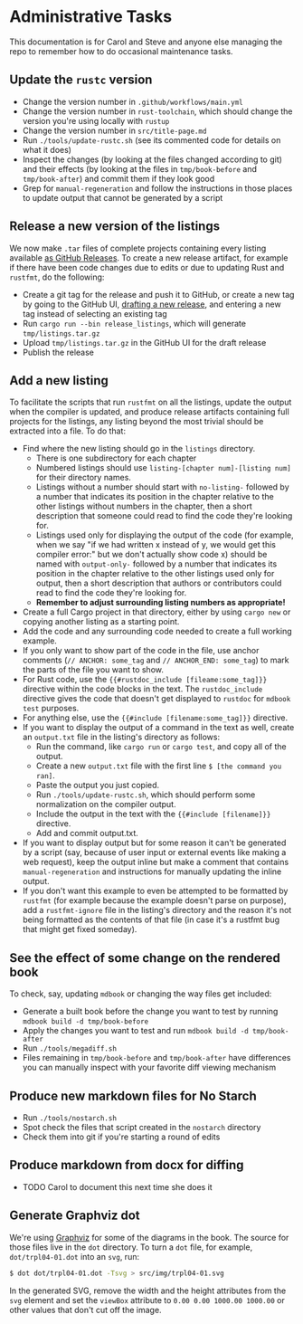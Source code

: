 # Administrative Tasks

This documentation is for Carol and Steve and anyone else managing the repo to
remember how to do occasional maintenance tasks.

## Update the `rustc` version

- Change the version number in `.github/workflows/main.yml`
- Change the version number in `rust-toolchain`, which should change the
  version you're using locally with `rustup`
- Change the version number in `src/title-page.md`
- Run `./tools/update-rustc.sh` (see its commented code for details on what it
  does)
- Inspect the changes (by looking at the files changed according to git) and
  their effects (by looking at the files in `tmp/book-before` and
	`tmp/book-after`) and commit them if they look good
- Grep for `manual-regeneration` and follow the instructions in those places to
  update output that cannot be generated by a script

## Release a new version of the listings

We now make `.tar` files of complete projects containing every listing
available [as GitHub Releases](https://github.com/rust-lang/book/releases). To
create a new release artifact, for example if there have been code changes due
to edits or due to updating Rust and `rustfmt`, do the following:

- Create a git tag for the release and push it to GitHub, or create a new tag
  by going to the GitHub UI, [drafting a new
	release](https://github.com/rust-lang/book/releases/new), and entering a new
	tag instead of selecting an existing tag
- Run `cargo run --bin release_listings`, which will generate
  `tmp/listings.tar.gz`
- Upload `tmp/listings.tar.gz` in the GitHub UI for the draft release
- Publish the release

## Add a new listing

To facilitate the scripts that run `rustfmt` on all the listings, update the
output when the compiler is updated, and produce release artifacts containing
full projects for the listings, any listing beyond the most trivial should be
extracted into a file. To do that:

- Find where the new listing should go in the `listings` directory.
  - There is one subdirectory for each chapter
  - Numbered listings should use `listing-[chapter num]-[listing num]` for
	  their directory names.
  - Listings without a number should start with `no-listing-` followed by a
	  number that indicates its position in the chapter relative to the other
		listings without numbers in the chapter, then a short description that
		someone could read to find the code they're looking for.
  - Listings used only for displaying the output of the code (for example, when
	  we say "if we had written x instead of y, we would get this compiler
		error:" but we don't actually show code x) should be named with
		`output-only-` followed by a number that indicates its position in the
		chapter relative to the other listings used only for output, then a short
		description that authors or contributors could read to find the code
		they're looking for.
  - **Remember to adjust surrounding listing numbers as appropriate!**
- Create a full Cargo project in that directory, either by using `cargo new` or
  copying another listing as a starting point.
- Add the code and any surrounding code needed to create a full working example.
- If you only want to show part of the code in the file, use anchor comments
  (`// ANCHOR: some_tag` and `// ANCHOR_END: some_tag`) to mark the parts of
	the file you want to show.
- For Rust code, use the `{{#rustdoc_include [fileame:some_tag]}}` directive
  within the code blocks in the text. The `rustdoc_include` directive gives the
	code that doesn't get displayed to `rustdoc` for `mdbook test` purposes.
- For anything else, use the `{{#include [filename:some_tag]}}` directive.
- If you want to display the output of a command in the text as well, create an
  `output.txt` file in the listing's directory as follows:
  - Run the command, like `cargo run` or `cargo test`, and copy all of the
	  output.
  - Create a new `output.txt` file with the first line `$ [the command you
	  ran]`.
  - Paste the output you just copied.
  - Run `./tools/update-rustc.sh`, which should perform some normalization on
	  the compiler output.
  - Include the output in the text with the `{{#include [filename]}}` directive.
  - Add and commit output.txt.
- If you want to display output but for some reason it can't be generated by a
  script (say, because of user input or external events like making a web
	request), keep the output inline but make a comment that contains
	`manual-regeneration` and instructions for manually updating the inline
	output.
- If you don't want this example to even be attempted to be formatted by
  `rustfmt` (for example because the example doesn't parse on purpose), add a
	`rustfmt-ignore` file in the listing's directory and the reason it's not
	being formatted as the contents of that file (in case it's a rustfmt bug that
	might get fixed someday).

## See the effect of some change on the rendered book

To check, say, updating `mdbook` or changing the way files get included:

- Generate a built book before the change you want to test by running `mdbook
  build -d tmp/book-before`
- Apply the changes you want to test and run `mdbook build -d tmp/book-after`
- Run `./tools/megadiff.sh`
- Files remaining in `tmp/book-before` and `tmp/book-after` have differences
  you can manually inspect with your favorite diff viewing mechanism

## Produce new markdown files for No Starch

- Run `./tools/nostarch.sh`
- Spot check the files that script created in the `nostarch` directory
- Check them into git if you're starting a round of edits

## Produce markdown from docx for diffing

- TODO Carol to document this next time she does it

## Generate Graphviz dot

We're using [Graphviz](http://graphviz.org/) for some of the diagrams in the
book. The source for those files live in the `dot` directory. To turn a `dot`
file, for example, `dot/trpl04-01.dot` into an `svg`, run:

```bash
$ dot dot/trpl04-01.dot -Tsvg > src/img/trpl04-01.svg
```

In the generated SVG, remove the width and the height attributes from the `svg`
element and set the `viewBox` attribute to `0.00 0.00 1000.00 1000.00` or other
values that don't cut off the image.
